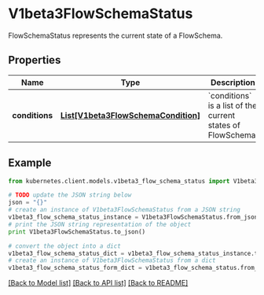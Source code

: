 # V1beta3FlowSchemaStatus

FlowSchemaStatus represents the current state of a FlowSchema.

## Properties

Name | Type | Description | Notes
------------ | ------------- | ------------- | -------------
**conditions** | [**List[V1beta3FlowSchemaCondition]**](V1beta3FlowSchemaCondition.md) | &#x60;conditions&#x60; is a list of the current states of FlowSchema. | [optional] 

## Example

```python
from kubernetes.client.models.v1beta3_flow_schema_status import V1beta3FlowSchemaStatus

# TODO update the JSON string below
json = "{}"
# create an instance of V1beta3FlowSchemaStatus from a JSON string
v1beta3_flow_schema_status_instance = V1beta3FlowSchemaStatus.from_json(json)
# print the JSON string representation of the object
print V1beta3FlowSchemaStatus.to_json()

# convert the object into a dict
v1beta3_flow_schema_status_dict = v1beta3_flow_schema_status_instance.to_dict()
# create an instance of V1beta3FlowSchemaStatus from a dict
v1beta3_flow_schema_status_form_dict = v1beta3_flow_schema_status.from_dict(v1beta3_flow_schema_status_dict)
```
[[Back to Model list]](../README.md#documentation-for-models) [[Back to API list]](../README.md#documentation-for-api-endpoints) [[Back to README]](../README.md)


